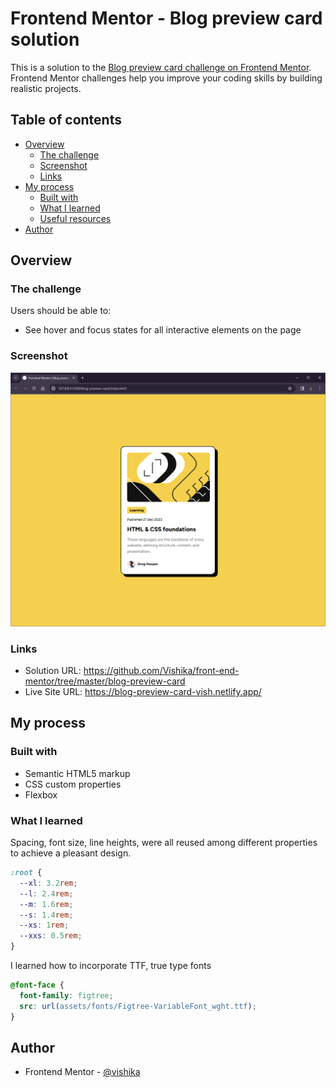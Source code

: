 # Frontend Mentor - Blog preview card solution

This is a solution to the [Blog preview card challenge on Frontend Mentor](https://www.frontendmentor.io/challenges/blog-preview-card-ckPaj01IcS). Frontend Mentor challenges help you improve your coding skills by building realistic projects.

## Table of contents

- [Overview](#overview)
  - [The challenge](#the-challenge)
  - [Screenshot](#screenshot)
  - [Links](#links)
- [My process](#my-process)
  - [Built with](#built-with)
  - [What I learned](#what-i-learned)
  - [Useful resources](#useful-resources)
- [Author](#author)

## Overview

### The challenge

Users should be able to:

- See hover and focus states for all interactive elements on the page

### Screenshot

![](./screenshot.png)

### Links

- Solution URL: https://github.com/Vishika/front-end-mentor/tree/master/blog-preview-card
- Live Site URL: https://blog-preview-card-vish.netlify.app/

## My process

### Built with

- Semantic HTML5 markup
- CSS custom properties
- Flexbox

### What I learned

Spacing, font size, line heights, were all reused among different properties to achieve a pleasant design.

```css
:root {
  --xl: 3.2rem;
  --l: 2.4rem;
  --m: 1.6rem;
  --s: 1.4rem;
  --xs: 1rem;
  --xxs: 0.5rem;
}
```

I learned how to incorporate TTF, true type fonts

```css
@font-face {
  font-family: figtree;
  src: url(assets/fonts/Figtree-VariableFont_wght.ttf);
}
```

## Author

- Frontend Mentor - [@vishika](https://www.frontendmentor.io/profile/vishika)

